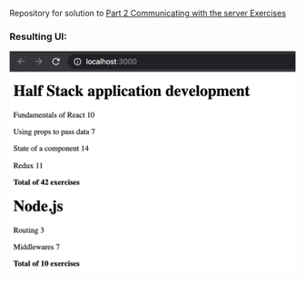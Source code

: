 Repository for solution to [Part 2 Communicating with the server Exercises](https://fullstackopen.com/en/part2)

### Resulting UI:

![courseinfo](../assets/courseinfo.png)
